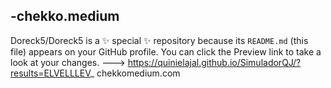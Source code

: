-chekko.medium
- 
Doreck5/Doreck5 is a ✨ special ✨ repository because its `README.md` (this file) appears on your GitHub profile.
You can click the Preview link to take a look at your changes.
--->
https://quinielajal.github.io/SimuladorQJ/?results=ELVELLLEV_
chekkomedium.com
